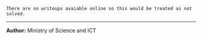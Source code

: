 `There are no writeups avaiable online so this would be treated as not solved.`

---
**Author:** Ministry of Science and ICT